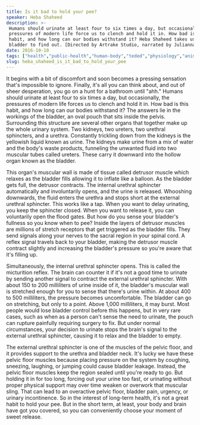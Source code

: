 ```yaml
---
title: Is it bad to hold your pee?
speaker: Heba Shaheed
description: >-
 Humans should urinate at least four to six times a day, but occasionally, the
 pressures of modern life force us to clench and hold it in. How bad is this
 habit, and how long can our bodies withstand it? Heba Shaheed takes us inside the
 bladder to find out. [Directed by Artrake Studio, narrated by Julianna Zarzycki].
date: 2016-10-10
tags: ["health","public-health","human-body","teded","physiology","animation","health-care","healthcare"]
slug: heba_shaheed_is_it_bad_to_hold_your_pee
---
```


It begins with a bit of discomfort and soon becomes a pressing sensation that's impossible
to ignore. Finally, it's all you can think about, and out of sheer desperation, you go on
a hunt for a bathroom until "ahh." Humans should urinate at least four to six times a day,
but occasionally, the pressures of modern life forces us to clench and hold it in. How bad
is this habit, and how long can our bodies withstand it? The answers lie in the workings
of the bladder, an oval pouch that sits inside the pelvis. Surrounding this structure 
are several other organs that together make up the whole urinary system. Two kidneys, two
ureters, two urethral sphincters, and a urethra. Constantly trickling down from the
kidneys is the yellowish liquid known as urine. The kidneys make urine from a mix of water
and the body's waste products, funneling the unwanted fluid into two muscular tubes called
ureters. These carry it downward into the hollow organ known as the bladder.

This organ's muscular wall is made of tissue called detrusor muscle which relaxes as the
bladder fills allowing it to inflate like a balloon. As the bladder gets full, the
detrusor contracts. The internal urethral sphincter automatically and involuntarily opens,
and the urine is released. Whooshing downwards, the fluid enters the urethra and stops
short at the external urethral sphincter. This works like a tap. When you want to delay
urinating, you keep the sphincter closed. When you want to release it, you can voluntarily
open the flood gates. But how do you sense your bladder's fullness so you know when to
pee? Inside the layers of detrusor muscles are millions of stretch receptors that get
triggered as the bladder fills. They send signals along your nerves to the sacral region
in your spinal cord. A reflex signal travels back to your bladder, making the detrusor
muscle contract slightly and increasing the bladder's pressure so you're aware that it's
filling up.

Simultaneously, the internal urethral sphincter opens. This is called the micturition
reflex. The brain can counter it if it's not a good time to urinate by sending another
signal to contract the external urethral sphincter. With about 150 to 200 milliliters of
urine inside of it, the bladder's muscular wall is stretched enough for you to sense 
that there's urine within. At about 400 to 500 milliliters, the pressure becomes
uncomfortable. The bladder can go on stretching, but only to a point. Above 1,000
milliliters, it may burst. Most people would lose bladder control before this happens, but
in very rare cases, such as when as a person can't sense the need to urinate, the pouch
can rupture painfully requiring surgery to fix. But under normal circumstances, your
decision to urinate stops the brain's signal to the external urethral sphincter, causing
it to relax and the bladder to empty.

The external urethral sphincter is one of the muscles of the pelvic floor, and it provides
support to the urethra and bladder neck. It's lucky we have these pelvic floor muscles
because placing pressure on the system by coughing, sneezing, laughing, or jumping could
cause bladder leakage. Instead, the pelvic floor muscles keep the region sealed until
you're ready to go. But holding it in for too long, forcing out your urine too fast, or
urinating without proper physical support may over time weaken or overwork that muscular
sling. That can lead to an overactive pelvic floor, bladder pain, urgency, or urinary
incontinence. So in the interest of long-term health, it's not a great habit to hold your
pee. But in the short term, at least, your body and brain have got you covered, so you can
conveniently choose your moment of sweet release.

<!--
ad_duration=0
event="TED-Ed"
external_start_time=0
intro_duration=0
is_subtitle_required="False"
is_talk_featured="False"
language="en"
language_swap="False"
native_language="en"
number_of_related_talks=6
number_of_speakers=1
number_of_subtitled_videos=0
number_of_tags=8
number_of_talk_download_languages=25
number_of_talk_more_resources=0
number_of_talk_recommendations=0
number_of_talks_take_actions=0
post_ad_duration=0
published_timestamp="2019-02-22 19:08:40"
recording_date="2016-10-10"
speaker_is_published=0
speaker_name="Heba Shaheed"
talk_name="Is it bad to hold your pee?"
talks_tags=["health","public-health","human-body","teded","physiology","animation","health-care","healthcare"]
url_photo_talk="https://s3.amazonaws.com/talkstar-photos/uploads/fb8036f8-67a1-442b-89e2-86e6dd6c4dc9/48_peeright.jpg"
url_webpage="https://www.ted.com/talks/heba_shaheed_is_it_bad_to_hold_your_pee"
video_type_name="TED-Ed Original"
-->